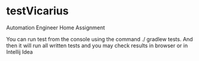# testVicarius
Automation Engineer Home Assignment 

You can run test from the console using the command ./ gradlew tests. And then it will run all written tests and you may check results in browser or in Intellij Idea

